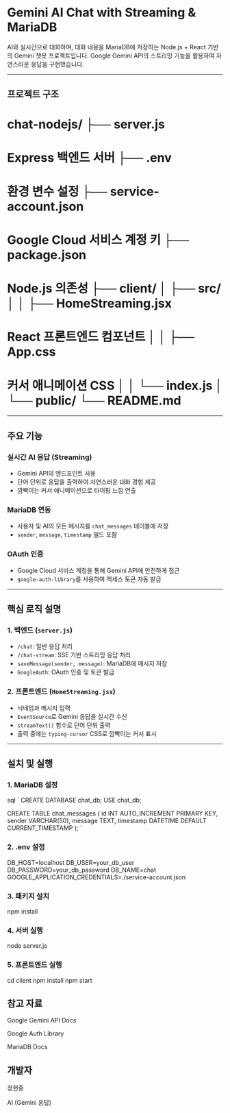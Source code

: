 # Gemini AI Chat with Streaming & MariaDB

AI와 실시간으로 대화하며, 대화 내용을 MariaDB에 저장하는 Node.js + React 기반의 Gemini 챗봇 프로젝트입니다. Google Gemini API의 스트리밍 기능을 활용하여 자연스러운 응답을 구현했습니다.

---

## 프로젝트 구조


# chat-nodejs/ ├── server.js                
# Express 백엔드 서버 ├── .env                     
# 환경 변수 설정 ├── service-account.json     
# Google Cloud 서비스 계정 키 ├── package.json             
# Node.js 의존성 ├── client/ │   ├── src/ │   │   ├── HomeStreaming.jsx 
# React 프론트엔드 컴포넌트 │   │   ├── App.css 
# 커서 애니메이션 CSS │   │   └── index.js │   └── public/ └── README.md


---

## 주요 기능

### 실시간 AI 응답 (Streaming)
- Gemini API의 엔드포인트 사용
- 단어 단위로 응답을 출력하여 자연스러운 대화 경험 제공
- 깜빡이는 커서 애니메이션으로 타이핑 느낌 연출

### MariaDB 연동
- 사용자 및 AI의 모든 메시지를 `chat_messages` 테이블에 저장
- `sender`, `message`, `timestamp` 필드 포함

### OAuth 인증
- Google Cloud 서비스 계정을 통해 Gemini API에 안전하게 접근
- `google-auth-library`를 사용하여 액세스 토큰 자동 발급

---

## 핵심 로직 설명

### 1. 백엔드 (`server.js`)
- `/chat`: 일반 응답 처리
- `/chat-stream`: SSE 기반 스트리밍 응답 처리
- `saveMessage(sender, message)`: MariaDB에 메시지 저장
- `GoogleAuth`: OAuth 인증 및 토큰 발급

### 2. 프론트엔드 (`HomeStreaming.jsx`)
- 닉네임과 메시지 입력
- `EventSource`로 Gemini 응답을 실시간 수신
- `streamText()` 함수로 단어 단위 출력
- 출력 중에는 `typing-cursor` CSS로 깜빡이는 커서 표시

---

## 설치 및 실행

### 1. MariaDB 설정
sql
`
CREATE DATABASE chat_db;
USE chat_db;

CREATE TABLE chat_messages (
  id INT AUTO_INCREMENT PRIMARY KEY,
  sender VARCHAR(50),
  message TEXT,
  timestamp DATETIME DEFAULT CURRENT_TIMESTAMP
);
`
### 2. .env 설정

DB_HOST=localhost
DB_USER=your_db_user
DB_PASSWORD=your_db_password
DB_NAME=chat
GOOGLE_APPLICATION_CREDENTIALS=./service-account.json

### 3. 패키지 설치

npm install

### 4. 서버 실행

node server.js

### 5. 프론트엔드 실행

cd client
npm install
npm start

## 참고 자료

Google Gemini API Docs

Google Auth Library

MariaDB Docs

## 개발자

정현중

AI (Gemini 응답)
